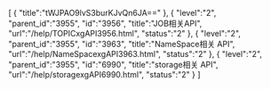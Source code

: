 [
	{
		"title":"tWJPAO9lvS3burKJvQn6JA=="
	},
	{
		"level":"2",
		"parent_id":"3955",
		"id":"3956",
		"title":"JOB相关API",
		"url":"/help/TOPICxgAPI3956.html",
		"status":"2"
	},
	{
		"level":"2",
		"parent_id":"3955",
		"id":"3963",
		"title":"NameSpace相关 API",
		"url":"/help/NameSpacexgAPI3963.html",
		"status":"2"
	},
	{
		"level":"2",
		"parent_id":"3955",
		"id":"6990",
		"title":"storage相关 API",
		"url":"/help/storagexgAPI6990.html",
		"status":"2"
	}
]